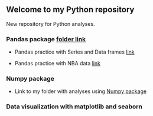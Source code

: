 ## Welcome to my Python repository

New repository for Python analyses.

### Pandas package [folder link](https://github.com/JuanmaMN/Python/tree/master/pandas)
  
-  Pandas practice with Series and Data frames [link](https://github.com/JuanmaMN/Python/blob/master/pandas/DataFrameandSeries.md)

-  Pandas practice with NBA data [link](https://github.com/JuanmaMN/Python/tree/master/pandas/NBA_analytics_with_pandas)   


### Numpy package

-  Link to my folder with analyses using [Numpy package](https://github.com/JuanmaMN/Python/tree/master/numpy)


### Data visualization with matplotlib and seaborn
